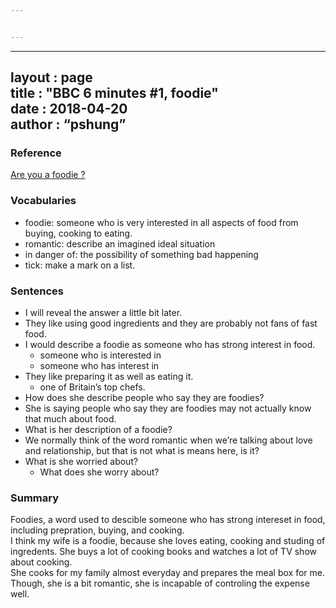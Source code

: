 ```yaml
---


---
```


<hr>
<h2 id="layout---pagetitle----bbc-6-minutes-1-foodiedate--------2018-04-20author-------pshung">layout  : page<br>
title   : "BBC 6 minutes #1, foodie"<br>
date       : 2018-04-20<br>
author      : “pshung”</h2>
<h3 id="reference">Reference</h3>
<p><a href="http://www.bbc.co.uk/learningenglish/english/features/6-minute-english/ep-180412">Are you a foodie ?</a></p>
<h3 id="vocabularies">Vocabularies</h3>
<ul>
<li>foodie: someone who is very interested in all aspects of food from buying, cooking to eating.</li>
<li>romantic: describe an imagined ideal situation</li>
<li>in danger of: the possibility of something bad happening</li>
<li>tick: make a mark on a list.</li>
</ul>
<h3 id="sentences">Sentences</h3>
<ul>
<li>I will reveal the answer a little bit later.</li>
<li>They like using good ingredients and they are probably not fans of fast food.</li>
<li>I would describe a foodie as someone who has strong interest in food.
<ul>
<li>someone who is interested in</li>
<li>someone who has interest in</li>
</ul>
</li>
<li>They like preparing it as well as eating it.
<ul>
<li>one of Britain’s top chefs.</li>
</ul>
</li>
<li>How does she describe people who say they are foodies?</li>
<li>She is saying people who say they are foodies may not actually know that much about food.</li>
<li>What is her description of a foodie?</li>
<li>We normally think of the word romantic when we’re talking about love and relationship, but that is not what is means here, is it?</li>
<li>What is she worried about?
<ul>
<li>What does she worry about?</li>
</ul>
</li>
</ul>
<h3 id="summary">Summary</h3>
<p>Foodies, a word used to descible someone who has strong intereset in food, including prepration, buying, and cooking.<br>
I think my wife is a foodie, because she loves eating, cooking and studing of ingredents. She buys a lot of cooking books and watches a lot of TV show about cooking.<br>
She cooks for my family almost everyday and prepares the meal box for me. Though, she is a bit romantic, she is incapable of controling  the expense well.</p>

